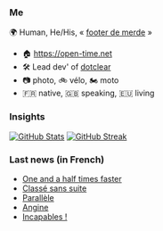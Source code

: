 ### Me

🌍 Human, He/His, « [footer de merde](https://open-time.net/post/2013/07/17/La-veritable-histoire-du-Footer-de-merde-) » 
* 🏠 https://open-time.net 
* 🛠️ Lead dev' of [dotclear](https://git.dotclear.org/dev/dotclear)
* 📷 photo, 🚲 vélo, 🏍️ moto 
* 🇫🇷 native, 🇬🇧 speaking, 🇪🇺 living

### Insights

[![GitHub Stats](https://github-readme-stats-sigma-five.vercel.app/api?username=franck-paul)](https://github.com/franck-paul)
[![GitHub Streak](https://github-readme-streak-stats.herokuapp.com?user=franck-paul)](https://git.io/streak-stats)

### Last news (in French)

<!-- BLOG-POST-LIST:START -->
- [One and a half times faster](https://open-time.net/post/2023/12/16/One-and-a-half-times-faster)
- [Classé sans suite](https://open-time.net/post/2023/12/15/Classe-sans-suite)
- [Parallèle](https://open-time.net/post/2023/12/14/Parallele)
- [Angine](https://open-time.net/post/2023/12/13/Angine)
- [Incapables !](https://open-time.net/post/2023/12/12/Incapables-)
<!-- BLOG-POST-LIST:END -->

